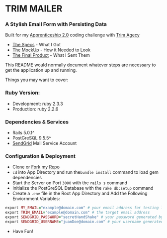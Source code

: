 # TRIM MAILER
### A Stylish Email Form with Persisting Data
Built for my [Apprenticeship 2.0](http://trimagency.com/apprentice/) coding challenge with [Trim Agecy](http://trimagency.com/)

* [The Specs](https://github.com/MiguelDotL/trim_mailer/blob/master/CodeChallengeSpec.pdf) - What I Got
* [The MockUp](https://www.dropbox.com/s/fcmmghnfrszfk6l/codingchallenge.psd?dl=0) - How it Needed to Look
* [The Final Product](https://trim-mailer.herokuapp.com/) - What I Sent Them

This README would normally document whatever steps are necessary to get the
application up and running.

Things you may want to cover:

### Ruby Version:
* Development: ruby 2.3.3
* Production:  ruby 2.2.6

### Dependencies & Services
* Rails 5.0.1^
* PostGreSQL 9.5.5^
* [SendGrid](https://sendgrid.com) Mail Service Account

### Configuration & Deployment
* Clone or [Fork](https://github.com/MiguelDotL/trim_mailer#fork-destination-box) my [Repo](https://github.com/MiguelDotL/trim_mailer)
* `cd` into App Directory and run the`bundle install` command to load gem dependencies
* Start the Server on Port `3000` with the `rails s` command 
* Initialize the PostGreSQL Database with the `rake db:setup` command
* Create a `.env` file in the Root App Directory and Add the Following Enviornment Variables:
```ruby
export MY_EMAIL="example@domain.com" # your email address for testing live results
export TRIM_EMAIL="example@domain.com" # the target email address
export SENDGRID_PASSWORD="secretHandShake" # your password generated by SendGrid
export SENDGRID_USERNAME="juanDoe@domain.com" # your username generated by SendGrid
```
* Have Fun!
